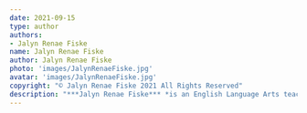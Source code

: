 ```yaml
---
date: 2021-09-15
type: author
authors:
- Jalyn Renae Fiske
name: Jalyn Renae Fiske
author: Jalyn Renae Fiske
photo: 'images/JalynRenaeFiske.jpg'
avatar: 'images/JalynRenaeFiske.jpg'
copyright: "© Jalyn Renae Fiske 2021 All Rights Reserved"
description: "***Jalyn Renae Fiske*** *is an English Language Arts teacher in Texas and the Fiction Editor for the speculative fiction magazine* James Gunn's Ad Astra. *She has over a dozen short stories, poems, and personal essays published in anthologies, literary journals, and online magazines. She tends to write dark fantasy and horror. Her favorites that she's written are* Verity's Faery Teas *and* A Grave of Wind and Leaves. *In her free time, Jalyn likes to practice her oil painting, hike trails, camp, and ravenously read.*"
---
```



